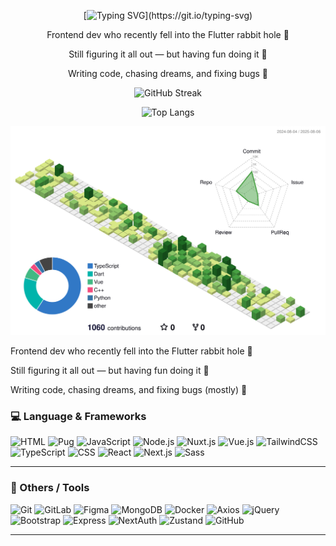 <div align="center">

[![Typing SVG](https://readme-typing-svg.demolab.com?font=Fira+Code&pause=1000&color=F76788&width=435&lines=Evianna+here.;You+can+call+me+%C3%89van.)](https://git.io/typing-svg)

Frontend dev who recently fell into the Flutter rabbit hole 🐇

Still figuring it all out — but having fun doing it 💫

Writing code, chasing dreams, and fixing bugs 🐞


![GitHub Streak](https://streak-stats.demolab.com/?user=eviannaive&theme=tokyonight)

![Top Langs](https://github-readme-stats.vercel.app/api/top-langs/?username=eviannaive&layout=compact&theme=tokyonight)

![](./profile-3d-contrib/profile-green.svg)

</div>

Frontend dev who recently fell into the Flutter rabbit hole 🐇

Still figuring it all out — but having fun doing it 💫

Writing code, chasing dreams, and fixing bugs (mostly) 🐞


### 💻 Language & Frameworks

![HTML](https://img.shields.io/badge/HTML5-E34F26?style=flat-square&logo=html5&logoColor=white)
![Pug](https://img.shields.io/badge/Pug-A86454?style=flat-square&logo=pug&logoColor=white)
![JavaScript](https://img.shields.io/badge/JavaScript-F7DF1E?style=flat-square&logo=javascript&logoColor=black)
![Node.js](https://img.shields.io/badge/Node.js-339933?style=flat-square&logo=nodedotjs&logoColor=white)
![Nuxt.js](https://img.shields.io/badge/Nuxt.js-00DC82?style=flat-square&logo=nuxtdotjs&logoColor=white)
![Vue.js](https://img.shields.io/badge/Vue.js-4FC08D?style=flat-square&logo=vuedotjs&logoColor=white)
![TailwindCSS](https://img.shields.io/badge/TailwindCSS-06B6D4?style=flat-square&logo=tailwindcss&logoColor=white)
![TypeScript](https://img.shields.io/badge/TypeScript-3178C6?style=flat-square&logo=typescript&logoColor=white)
![CSS](https://img.shields.io/badge/CSS3-1572B6?style=flat-square&logo=css3&logoColor=white)
![React](https://img.shields.io/badge/React-61DAFB?style=flat-square&logo=react&logoColor=black)
![Next.js](https://img.shields.io/badge/Next.js-000000?style=flat-square&logo=nextdotjs&logoColor=white)
![Sass](https://img.shields.io/badge/Sass-CC6699?style=flat-square&logo=sass&logoColor=white)

---

### 🧰 Others / Tools

![Git](https://img.shields.io/badge/Git-F05032?style=flat-square&logo=git&logoColor=white)
![GitLab](https://img.shields.io/badge/GitLab-FC6D26?style=flat-square&logo=gitlab&logoColor=white)
![Figma](https://img.shields.io/badge/Figma-F24E1E?style=flat-square&logo=figma&logoColor=white)
![MongoDB](https://img.shields.io/badge/MongoDB-47A248?style=flat-square&logo=mongodb&logoColor=white)
![Docker](https://img.shields.io/badge/Docker-2496ED?style=flat-square&logo=docker&logoColor=white)
![Axios](https://img.shields.io/badge/Axios-5A29E4?style=flat-square&logo=axios&logoColor=white)
![jQuery](https://img.shields.io/badge/jQuery-0769AD?style=flat-square&logo=jquery&logoColor=white)
![Bootstrap](https://img.shields.io/badge/Bootstrap-7952B3?style=flat-square&logo=bootstrap&logoColor=white)
![Express](https://img.shields.io/badge/Express.js-404D59?style=flat-square&logo=express&logoColor=white)
![NextAuth](https://img.shields.io/badge/NextAuth.js-0f172a?style=flat-square&logo=nextdotjs&logoColor=white)
![Zustand](https://img.shields.io/badge/Zustand-000000?style=flat-square&logo=zotero&logoColor=white)
![GitHub](https://img.shields.io/badge/GitHub-181717?style=flat-square&logo=github&logoColor=white)

---

